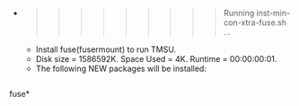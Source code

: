 * >>>>>>>>> Running inst-min-con-xtra-fuse.sh ...
  * Install fuse(fusermount) to run TMSU.
  * Disk size = 1586592K. Space Used = 4K. Runtime = 00:00:00:01.
  * The following NEW packages will be installed:
  ```bash
fuse*
  ```
